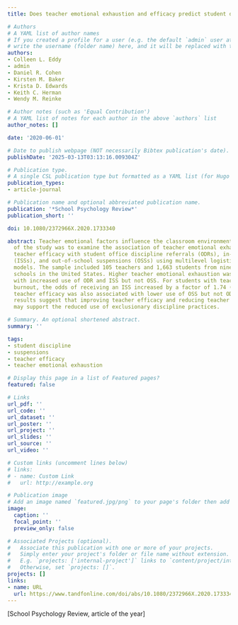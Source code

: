 ```yaml
---
title: Does teacher emotional exhaustion and efficacy predict student discipline sanctions?

# Authors
# A YAML list of author names
# If you created a profile for a user (e.g. the default `admin` user at `content/authors/admin/`), 
# write the username (folder name) here, and it will be replaced with their full name and linked to their profile.
authors:
- Colleen L. Eddy
- admin
- Daniel R. Cohen
- Kirsten M. Baker
- Krista D. Edwards
- Keith C. Herman
- Wendy M. Reinke

# Author notes (such as 'Equal Contribution')
# A YAML list of notes for each author in the above `authors` list
author_notes: []

date: '2020-06-01'

# Date to publish webpage (NOT necessarily Bibtex publication's date).
publishDate: '2025-03-13T03:13:16.009304Z'

# Publication type.
# A single CSL publication type but formatted as a YAML list (for Hugo requirements).
publication_types:
- article-journal

# Publication name and optional abbreviated publication name.
publication: '*School Psychology Review*'
publication_short: ''

doi: 10.1080/2372966X.2020.1733340

abstract: Teacher emotional factors influence the classroom environment. The purpose
  of the study was to examine the association of teacher emotional exhaustion and
  teacher efficacy with student office discipline referrals (ODRs), in-school suspensions
  (ISSs), and out-of-school suspensions (OSSs) using multilevel logistic regression
  models. The sample included 105 teachers and 1,663 students from nine elementary
  schools in the United States. Higher teacher emotional exhaustion was associated
  with increased use of ODR and ISS but not OSS. For students with teachers experiencing
  burnout, the odds of receiving an ISS increased by a factor of 1.74 (d = .31). Greater
  teacher efficacy was also associated with lower use of OSS but not ODR or ISS. The
  results suggest that improving teacher efficacy and reducing teacher emotional exhaustion
  may support the reduced use of exclusionary discipline practices.

# Summary. An optional shortened abstract.
summary: ''

tags:
- student discipline
- suspensions
- teacher efficacy
- teacher emotional exhaustion

# Display this page in a list of Featured pages?
featured: false

# Links
url_pdf: ''
url_code: ''
url_dataset: ''
url_poster: ''
url_project: ''
url_slides: ''
url_source: ''
url_video: ''

# Custom links (uncomment lines below)
# links:
# - name: Custom Link
#   url: http://example.org

# Publication image
# Add an image named `featured.jpg/png` to your page's folder then add a caption below.
image:
  caption: ''
  focal_point: ''
  preview_only: false

# Associated Projects (optional).
#   Associate this publication with one or more of your projects.
#   Simply enter your project's folder or file name without extension.
#   E.g. `projects: ['internal-project']` links to `content/project/internal-project/index.md`.
#   Otherwise, set `projects: []`.
projects: []
links:
- name: URL
  url: https://www.tandfonline.com/doi/abs/10.1080/2372966X.2020.1733340
---
```


[School Psychology Review, article of the year]